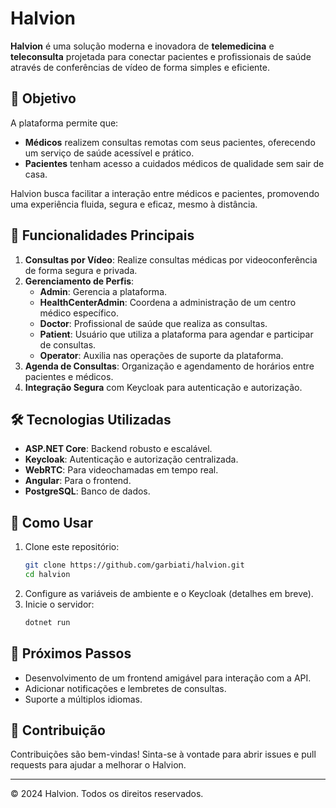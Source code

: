 # Halvion

**Halvion** é uma solução moderna e inovadora de **telemedicina** e **teleconsulta** projetada para conectar pacientes e profissionais de saúde através de conferências de vídeo de forma simples e eficiente. 

## 🚀 Objetivo
A plataforma permite que:
- **Médicos** realizem consultas remotas com seus pacientes, oferecendo um serviço de saúde acessível e prático.
- **Pacientes** tenham acesso a cuidados médicos de qualidade sem sair de casa.

Halvion busca facilitar a interação entre médicos e pacientes, promovendo uma experiência fluida, segura e eficaz, mesmo à distância.

## 🔑 Funcionalidades Principais
1. **Consultas por Vídeo**: Realize consultas médicas por videoconferência de forma segura e privada.
2. **Gerenciamento de Perfis**:
   - **Admin**: Gerencia a plataforma.
   - **HealthCenterAdmin**: Coordena a administração de um centro médico específico.
   - **Doctor**: Profissional de saúde que realiza as consultas.
   - **Patient**: Usuário que utiliza a plataforma para agendar e participar de consultas.
   - **Operator**: Auxilia nas operações de suporte da plataforma.
3. **Agenda de Consultas**: Organização e agendamento de horários entre pacientes e médicos.
4. **Integração Segura** com Keycloak para autenticação e autorização.

## 🛠️ Tecnologias Utilizadas
- **ASP.NET Core**: Backend robusto e escalável.
- **Keycloak**: Autenticação e autorização centralizada.
- **WebRTC**: Para videochamadas em tempo real.
- **Angular**: Para o frontend.
- **PostgreSQL**: Banco de dados.

## 🌟 Como Usar
1. Clone este repositório:
   ```bash
   git clone https://github.com/garbiati/halvion.git
   cd halvion
   ```
2. Configure as variáveis de ambiente e o Keycloak (detalhes em breve).
3. Inicie o servidor:
   ```bash
   dotnet run
   ```

## 📖 Próximos Passos
- Desenvolvimento de um frontend amigável para interação com a API.
- Adicionar notificações e lembretes de consultas.
- Suporte a múltiplos idiomas.

## 🤝 Contribuição
Contribuições são bem-vindas! Sinta-se à vontade para abrir issues e pull requests para ajudar a melhorar o Halvion.

---

© 2024 Halvion. Todos os direitos reservados.
